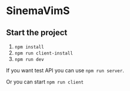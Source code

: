 # SinemaVimS

## Start the project

1.  `npm install`
2.  `npm run client-install`
3.  `npm run dev`

If you want test API you can use `npm run server`.

Or you can start `npm run client`
